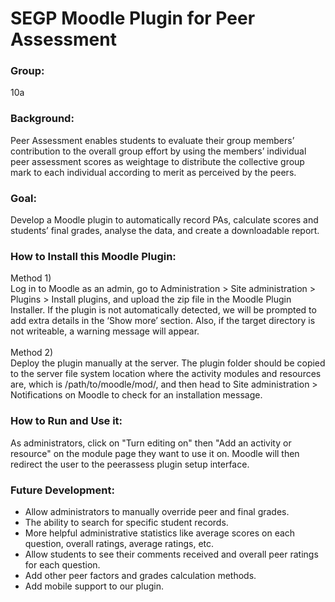 # SEGP Moodle Plugin for Peer Assessment

### Group: 
10a
### Background:
Peer Assessment enables students to evaluate their group members’ contribution to the overall group effort by using the members’ individual peer assessment scores as weightage to distribute the collective group mark to each individual according to merit as perceived by the peers. 
### Goal: 
Develop a Moodle plugin to automatically record PAs, calculate scores and students’ final grades, analyse the data, and create a downloadable report.
### How to Install this Moodle Plugin:
Method 1) 
<br/>
Log in to Moodle as an admin, go to Administration > Site administration > Plugins > Install plugins, and upload the zip file in the Moodle Plugin Installer. If the plugin is not automatically detected, we will be prompted to add extra details in the ‘Show more’ section. Also, if the target directory is not writeable, a warning message will appear. 
<br/><br/>
Method 2) 
<br/>
Deploy the plugin manually at the server. The plugin folder should be copied to the server file system location where the activity modules and resources are, which is /path/to/moodle/mod/, and then head to Site administration > Notifications on Moodle to check for an installation message. 
<br/>
### How to Run and Use it:
As administrators, click on "Turn editing on" then "Add an activity or resource" on the module page they want to use it on. Moodle will then redirect the user to the peerassess plugin setup interface.
### Future Development:
* Allow administrators to manually override peer and final grades. 
* The ability to search for specific student records. 
* More helpful administrative statistics like average scores on each question, overall ratings, average ratings, etc. 
* Allow students to see their comments received and overall peer ratings for each question.
* Add other peer factors and grades calculation methods.
* Add mobile support to our plugin.

